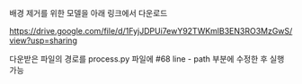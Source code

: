 배경 제거를 위한 모델을 아래 링크에서 다운로드

https://drive.google.com/file/d/1FyjJDPUi7ewY92TWKmlB3EN3RO3MzGwS/view?usp=sharing

다운받은 파일의 경로를 process.py 파일에 #68 line - path 부분에 수정한 후 실행 가능
